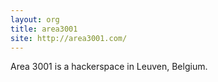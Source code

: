 ```yaml
---
layout: org
title: area3001
site: http://area3001.com/
---
```

Area 3001 is a hackerspace in Leuven, Belgium.
